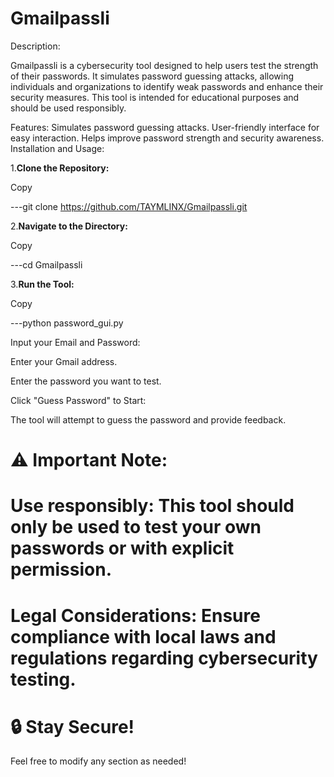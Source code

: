 # Gmailpassli

Description:

Gmailpassli is a cybersecurity tool designed to help users test the strength of their passwords. It simulates password guessing attacks, allowing individuals and organizations to identify weak passwords and enhance their security measures. This tool is intended for educational purposes and should be used responsibly.

Features:
Simulates password guessing attacks.
User-friendly interface for easy interaction.
Helps improve password strength and security awareness.
Installation and Usage:


1.**Clone the Repository:**

Copy

---git clone https://github.com/TAYMLINX/Gmailpassli.git

2.**Navigate to the Directory:**

Copy

---cd Gmailpassli

3.**Run the Tool:**

Copy

---python password_gui.py

Input your Email and Password:

Enter your Gmail address.

Enter the password you want to test.

Click "Guess Password" to Start:

The tool will attempt to guess the password and provide feedback.

# ⚠️ Important Note:

# Use responsibly: This tool should only be used to test your own passwords or with explicit permission.

# Legal Considerations: Ensure compliance with local laws and regulations regarding cybersecurity testing.

# 🔒 Stay Secure!

Feel free to modify any section as needed!
